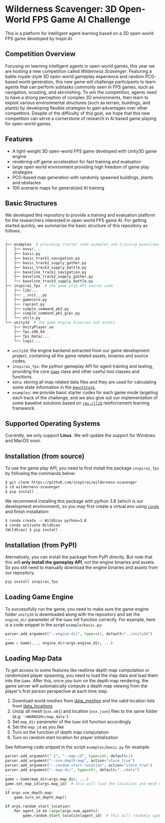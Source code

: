 # Wilderness Scavenger: 3D Open-World FPS Game AI Challenge

This is a platform for intelligent agent learning based on a 3D open-world FPS game developed by Inspir.AI.

## Competition Overview

Focusing on learning intelligent agents in open-world games, this year we are hosting a new competition called *Wilderness Scavenger*. Featuring a battle royale-style 3D open-world gameplay experience and random PCG-based world generation, this new game will challenge participants to learn agents that can perform subtasks commonly seen in FPS games, such as navigation, scouting, and skirmishing. To win the competition, agents need to have a strong perception of complex 3D environments, then learn to exploit various environmental structures (such as terrain, buildings, and plants) by developing flexible strategies to gain advantages over other competitors. Despite of the difficulty of this goal, we hope that this new competition can serve a cornerstone of research in AI based game playing for open-world games.

## Features

- A light-weight 3D open-world FPS game developed with Unity3D game engine
- rendering-off game acceleration for fast training and evaluation
- large open world environment providing high freedom of game play strategies
- PCG-based map generation with randomly spawned buildings, plants and obstacles
- 100 scenario maps for generalized AI training

## Basic Structures

We developed this repository to provide a training and evaluation platform for the researchers interested in open-world FPS game AI. For getting started quickly, we summarize the basic structure of this repository as follows:

```bash
.
├── examples  # providing starter code examples and training baselines
│   ├── envs/...
│   ├── basic.py
│   ├── basic_track1_navigation.py
│   ├── basic_track2_supply_gather.py
│   ├── basic_track3_supply_battle.py
│   ├── baseline_track1_navigation.py
│   ├── baseline_track2_supply_gather.py
│   └── baseline_track3_supply_battle.py
├── inspirai_fps  # the game play API source code
│   ├── lib/...
│   ├── __init__.py
│   ├── gamecore.py
│   ├── raycast.py
│   ├── simple_command_pb2.py
│   ├── simple_command_pb2_grpc.py
│   └── utils.py
└── unity3d  # the game engine binaries and assets
    ├── UnityPlayer.so
    ├── fps.x86_64
    ├── fps_Data/...
    └── logs/...
```

- `unity3d`: the engine backend extracted from our game development project, containing all the game related assets, binaries and source codes.
- `inspirai_fps`: the python gameplay API for agent training and testing, providing the core [`Game`](inspirai_fps/gamecore.py) class and other useful tool classes and functions.
- `data`: storing all map related data files and they are used for calculating some state information in the [`AgentState`](inspirai_fps/gamecore.py).
- `examples`: we provide basic starter codes for each game mode targeting each track of the challenge, and we also give out our implementation of some baseline solutions based on [`ray.rllib`](https://docs.ray.io/en/master/rllib/index.html) reinforcement learning framework.

## Supported Operating Systems

Currently, we only support **Linux**. We will update the support for Windows and MacOS soon.

## Installation (from source)

To use the game play API, you need to first install the package `inspirai_fps` by following the commands below:

```bash
$ git clone https://github.com/inspirai/wilderness-scavenger
$ cd wilderness-scavenger
$ pip install .
```

We recommend installing this package with python 3.8 (which is our development environment), so you may first create a virtual env using [`conda`](https://www.anaconda.com/) and finish installation:

```bash
$ conda create -n WildScav python=3.8
$ conda activate WildScav
(WildScav) $ pip install .
```

## Installation (from PyPI)

Aternatively, you can install the package from PyPI directly. But note that this will **only install the gameplay API**, not the engine binaries and assets. So you still need to manually download the engine binaries and assets from our repository.

```bash
pip install inspirai_fps
```

## Loading Game Engine

To successfully run the game, you need to make sure the game engine folder `unity3d` is downloaded along with the repository and set the `engine_dir` parameter of the `Game` init function correctly. For example, here is a code snippet in the script `example/basic.py`:

```python
parser.add_argument("--engine-dir", type=str, default="../unity3d")
...
game = Game(..., engine_dir=args.engine_dir, ...)
```

## Loading Map Data

To get access to some features like realtime depth map computation or randomized player spawning, you need to load the map data and load them into the `Game`. After this, once you turn on the depth map rendering, the game server will automatically compute a depth map viewing from the player's first person perspective at each time step.

1. Download world meshes from [data_meshes](https://drive.google.com/file/d/1SY43c5Gg8x-bxzqIazxuV8vOKCAh4LI2/view?usp=sharing) and the valid location lists from [data_locations](https://drive.google.com/file/d/1g_oC9hC7mrlKeDUtyU-y-izlblQRIp-D/view?usp=sharing)
2. Unzip all mesh (`xxx.obj`) and location (`xxx.json`) files to the same folder (e.g. `'<WORKDIR>/map_data'`)
3. Set `map_dir` parameter of the `Game` init function accordingly
4. Set the `map_id` as you like
5. Turn on the function of depth map computation
6. Turn on random start location for player initialization

See following code snippet in the script `examples/basic.py` for example:

```python
parser.add_argument("-I", "--map-id", type=int, default=1)
parser.add_argument("--use-depth-map", action="store_true")
parser.add_argument("--random-start-location", action="store_true")
parser.add_argument("--map-dir", type=str, default="../data")
...
game = Game(map_dir=args.map_dir, ...)
game.set_map_id(args.map_id)  # this will load the locations and mesh of the map with the given map id
...
if args.use_depth_map:
    game.turn_on_depth_map()

if args.random_start_location:
    for agent_id in range(args.num_agents):
        game.random_start_location(agent_id)  # this will randomly spawn the player at a valid location
```
